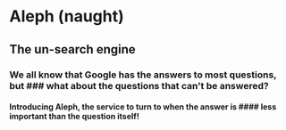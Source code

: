 # Aleph (naught)
## The un-search engine

### We all know that Google has the answers to most questions, but ### what about the questions that can't be answered?
#### Introducing Aleph, the service to turn to when the answer is #### less important than the question itself!





